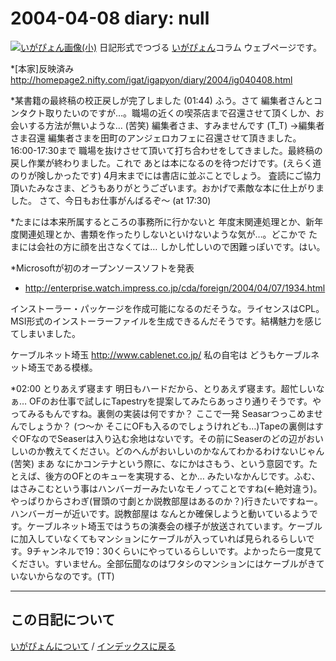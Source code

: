 2004-04-08 diary: null
=====================================================================================================
[![いがぴょん画像(小)](https://igapyon.github.io/diary/images/iga200306s.jpg "いがぴょん")](https://igapyon.github.io/diary/memo/memoigapyon.html) 日記形式でつづる [いがぴょん](https://igapyon.github.io/diary/memo/memoigapyon.html)コラム ウェブページです。

*[本家]反映済み
http://homepage2.nifty.com/igat/igapyon/diary/2004/ig040408.html


*某書籍の最終稿の校正戻しが完了しました (01:44)
ふう。さて 編集者さんとコンタクト取りたいのですが…。職場の近くの喫茶店まで召還させて頂くしか、お会いする方法が無いような… (苦笑) 編集者さま、すみませんです (T_T)
→編集者さま召還
編集者さまを田町のアンジェロカフェに召還させて頂きました。
16:00-17:30まで 職場を抜けさせて頂いて打ち合わせをしてきました。最終稿の戻し作業が終わりました。これで あとは本になるのを待つだけです。(えらく道のりが険しかったです)
4月末までには書店に並ぶことでしょう。
査読にご協力頂いたみなさま、どうもありがとうございます。おかげで素敵な本に仕上がりました。
さて、今日もお仕事がんばるぞ～ (at 17:30)

*たまには本来所属するところの事務所に行かないと
年度末関連処理とか、新年度関連処理とか、書類を作ったりしないといけないような気が…。どこかで たまには会社の方に顔を出さなくては… しかし忙しいので困難っぽいです。はい。

*Microsoftが初のオープンソースソフトを発表

* http://enterprise.watch.impress.co.jp/cda/foreign/2004/04/07/1934.html

インストーラー・パッケージを作成可能になるのだそうな。ライセンスはCPL。MSI形式のインストーラーファイルを生成できるんだそうです。結構魅力を感じてしまいました。

ケーブルネット埼玉
http://www.cablenet.co.jp/
私の自宅は どうもケーブルネット埼玉である模様。


*02:00 とりあえず寝ます
明日もハードだから、とりあえず寝ます。超忙しいなぁ…
OFのお仕事で試しにTapestryを提案してみたらあっさり通りそうです。やってみるもんですね。裏側の実装は何ですか？ ここで一発 Seasarつっこめませんでしょうか？ (つ～か そこにOFも入るのでしょうけれども…)Tapeの裏側はすぐOFなのでSeaserは入り込む余地はないです。その前にSeaserのどの辺がおいしいのか教えてください。どのへんがおいしいのかなんてわかるわけないじゃん(苦笑) まあ なにかコンテナという際に、なにかはさもう、という意図です。たとえば、後方のOFとのキューを実現する、とか… みたいなかんじです。ふむ、はさみこむという事はハンバーガーみたいなモノってことですね(←絶対違う)。やっぱりからさわぎ(冒頭の寸劇とか説教部屋はあるのか？)行きたいですねー。ハンバーガーが近いです。説教部屋は なんとか確保しようと動いているようです。ケーブルネット埼玉ではうちの演奏会の様子が放送されています。ケーブルに加入していなくてもマンションにケーブルが入っていれば見られるらしいです。9チャンネルで19：30くらいにやっているらしいです。よかったら一度見てください。すいません。全部伝聞なのはワタシのマンションにはケーブルがきていないからなのです。(TT)


----------------------------------------------------------------------------------------------------

## この日記について
[いがぴょんについて](https://igapyon.github.io/diary/memo/memoigapyon.html) / [インデックスに戻る](https://igapyon.github.io/diary/idxall.html)
